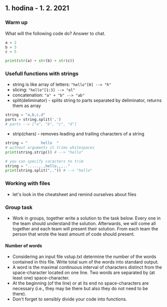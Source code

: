 ## 1. hodina - 1. 2. 2021

### Warm up
What will the following code do? Answer to chat.
``` python
a = 2
b = 3
c = 5

print(str(a) + str(b) + str(c))
```

### Usefull functions with strings
- string is like array of letters: ``` "hello"[0] --> "h" ```
- slicing: ``` "hello"[1:3] --> "el" ```
- concatenation: ``` "a" + "b" --> "ab" ```
- split(deliminator) - splits string to parts separated by deliminator, returns them as array
``` python
string = "a,b,c,d"
parts = string.split(',')
# parts --> ["a", "b", "c", "d"]
```
- strip(chars) - removes leading and trailing characters of a string
``` python
string = "      hello  "
# without arguments it trims whitespaces
print(string.strip()) # --> "hello"

# you can specify caracters to trim
string = ".....,.,hello,,,.."
print(string.split(",.")) # --> "hello"
```

### Working with files
- let's look in the cheatsheet and remind ourselves about files

### Group task
- Work in groups, together write a solution to the task below. Every one in the team should understand the solution. Afterwards, we will come all together and each team will present their solution. From each team the person that wrote the least amount of code should present.

#### Number of words
- Considering an input file vstup.txt determine the number of the words contained in this file. Write total sum of the words into standard output.
-  A word is the maximal continuous interval of characters distinct from the space-character located on one line. Two words are separated by (at least one) space-character.
- At the beginning (of the line) or at its end no space-characters are necessary (i.e., they may be there but also they do not need to be there).
- Don't forget to sensibly divide your code into functions.


